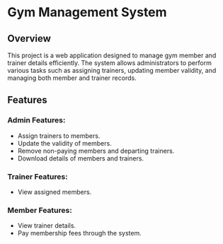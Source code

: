 # Gym Management System

## Overview
This project is a web application designed to manage gym member and trainer details efficiently. The system allows administrators to perform various tasks such as assigning trainers, updating member validity, and managing both member and trainer records.

## Features

### Admin Features:
- Assign trainers to members.
- Update the validity of members.
- Remove non-paying members and departing trainers.
- Download details of members and trainers.

### Trainer Features:
- View assigned members.

### Member Features:
- View trainer details.
- Pay membership fees through the system.
